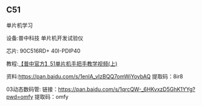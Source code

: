 ## C51
单片机学习

设备:普中科技 单片机开发试验仪

芯片: 90C516RD+    40I-PDIP40

教程:[【普中官方】51单片机手把手教学视频(上)](https://www.bilibili.com/video/BV1RB4y1i71i?spm_id_from=333.999.0.0&vd_source=eee7148b443d7f36d5ad3eaba69ace7d)

资料:https://pan.baidu.com/s/1enlA_vIzBQQ7omWjYoybAQ 提取码：8ir8


03动态数码管: 链接：https://pan.baidu.com/s/1qrcQW-_6HKvxzD5GhK1YYg?pwd=omfy 提取码：omfy
